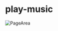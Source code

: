 # play-music


![PageArea](https://user-images.githubusercontent.com/56879548/221032737-8cec6a54-6847-422a-b555-e4a6b7a14378.jpg)

